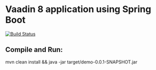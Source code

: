 # Vaadin 8 application using Spring Boot
[![Build Status](https://travis-ci.org/petr-zak/spring-boot-vaadin8.png)](https://travis-ci.org/petr-zak/spring-boot-vaadin8)

## Compile and Run:
mvn clean install && java -jar target/demo-0.0.1-SNAPSHOT.jar

